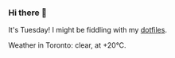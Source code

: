 ### Hi there :wave:

It's Tuesday! I might be fiddling with my [dotfiles](https://github.com/bewuethr/dotfiles).

Weather in Toronto: clear, at +20°C.
